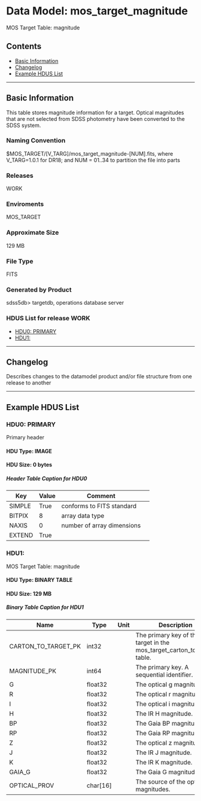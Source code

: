 # Data Model: mos_target_magnitude


MOS Target Table: magnitude


## Contents
- [Basic Information](#basic-information)
- [Changelog](#changelog)
- [Example HDUS List](#example-hdus-list)

---

## Basic Information
This table stores magnitude information for a target. Optical magnitudes that are not selected from SDSS photometry have been converted to the SDSS system.

### Naming Convention
$MOS_TARGET/[V_TARG]/mos_target_magnitude-[NUM].fits, where V_TARG=1.0.1 for DR18; and NUM = 01..34 to partition the file into parts

### Releases
WORK

### Enviroments
MOS_TARGET

### Approximate Size
129 MB

### File Type
FITS

### Generated by Product
sdss5db> targetdb, operations database server

### HDUS List for release WORK
  - [HDU0: PRIMARY](#hdu0-primary)
  - [HDU1: ](#hdu1-)

---

## Changelog
Describes changes to the datamodel product and/or file structure from one release to another

---
## Example HDUS List

### HDU0: PRIMARY
Primary header

#### HDU Type: IMAGE
#### HDU Size:  0 bytes

##### Header Table Caption for HDU0
Key | Value | Comment | |
| --- | --- | --- | --- |
| SIMPLE | True | conforms to FITS standard |
| BITPIX | 8 | array data type |
| NAXIS | 0 | number of array dimensions |
| EXTEND | True |  |



### HDU1: 
MOS Target Table: magnitude

#### HDU Type: BINARY TABLE
#### HDU Size:  129 MB

##### Binary Table Caption for HDU1
Name | Type | Unit | Description |
| --- | --- | --- | --- |
 | CARTON_TO_TARGET_PK | int32 |  | The primary key of the target in the mos_target_carton_to_target table. |
 | MAGNITUDE_PK | int64 |  | The primary key. A sequential identifier. |
 | G | float32 |  | The optical g magnitude. |
 | R | float32 |  | The optical r magnitude. |
 | I | float32 |  | The optical i magnitude. |
 | H | float32 |  | The IR H magnitude. |
 | BP | float32 |  | The Gaia BP magnitude. |
 | RP | float32 |  | The Gaia RP magnitude. |
 | Z | float32 |  | The optical z magnitude. |
 | J | float32 |  | The IR J magnitude. |
 | K | float32 |  | The IR K magnitude. |
 | GAIA_G | float32 |  | The Gaia G magnitude. |
 | OPTICAL_PROV | char[16] |  | The source of the optical magnitudes. |


